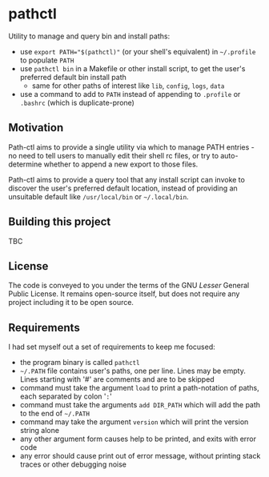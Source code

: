 # pathctl

Utility to manage and query bin and install paths:

* use `export PATH="$(pathctl)"` (or your shell's equivalent) in `~/.profile` to populate `PATH`
* use `pathctl bin` in a Makefile or other install script, to get the user's preferred default bin install path
    * same for other paths of interest like `lib`, `config`, `logs`, `data`
* use a command to add to `PATH` instead of appending to `.profile` or `.bashrc` (which is duplicate-prone)

## Motivation

Path-ctl aims to provide a single utility via which to manage PATH entries - no need to tell users to manually edit their shell rc files, or try to auto-determine whether to append a new export to those files.

Path-ctl aims to provide a query tool that any install script can invoke to discover the user's preferred default location, instead of providing an unsuitable default like `/usr/local/bin` or `~/.local/bin`.

## Building this project

TBC

## License

The code is conveyed to you under the terms of the GNU _Lesser_ General Public License. It remains open-source itself, but does not require any project including it to be open source.

## Requirements

I had set myself out a set of requirements to keep me focused:

* the program binary is called `pathctl`
* `~/.PATH` file contains user's paths, one per line. Lines may be empty. Lines starting with '#' are comments and are to be skipped
* command must take the argument `load` to print a path-notation of paths, each separated by colon '`:`'
* command must take the arguments `add DIR_PATH` which will add the path to the end of `~/.PATH`
* command may take the argument `version` which will print the version string alone
* any other argument form causes help to be printed, and exits with error code
* any error should cause print out of error message, without printing stack traces or other debugging noise

